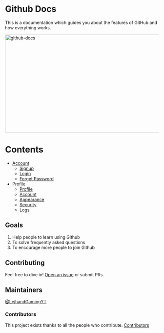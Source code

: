 # Github Docs
This is a documentation which guides you about the features of GitHub and how everything works.

<img src="https://socialify.git.ci/LejhandGamingYT/github-docs/image?font=Inter&owner=1&pattern=Circuit%20Board&theme=Dark" alt="github-docs" width="640" height="320" />

# Contents
- [Account](https://github.com/LejhandGamingYT/github-docs/tree/main/1.%20Account) <br>
  - [Signup](https://github.com/LejhandGamingYT/github-docs/blob/main/1.%20Account/signup.md) <br>
  - [Login](https://github.com/LejhandGamingYT/github-docs/blob/main/1.%20Account/login.md) <br>
  - [Forget Password](https://github.com/LejhandGamingYT/github-docs/blob/main/1.%20Account/forgetpass.md) <br>
- [Profile](https://github.com/LejhandGamingYT/github-docs/tree/main/2.%20Profile) <br>
  - [Profile](https://github.com/LejhandGamingYT/github-docs/blob/main/2.%20Profile/profile.md) <br>
  - [Account](https://github.com/LejhandGamingYT/github-docs/blob/main/2.%20Profile/account.md) <br>
  - [Appearance](https://github.com/LejhandGamingYT/github-docs/blob/main/2.%20Profile/appearance.md) <br>
  - [Security](https://github.com/LejhandGamingYT/github-docs/blob/main/2.%20Profile/security.md)
  - [Logs](https://github.com/LejhandGamingYT/github-docs/blob/main/2.%20Profile/logs.md)

## Goals
1. Help people to learn using Github
2. To solve frequently asked questions
3. To encourage more people to join Github

## Contributing

Feel free to dive in! [Open an issue](https://github.com/LejhandGamingYT/github-docs/issues/new) or submit PRs.

## Maintainers

[@LejhandGamingYT](https://github.com/LejhandGamingYT)

### Contributors

This project exists thanks to all the people who contribute. 
[Contributors](https://api.github.com/repos/LejhandGamingYT/github-docs/contributors)
